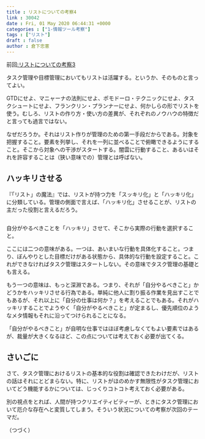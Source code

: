 ```yaml
---
title : リストについての考察4
link : 30042
date : Fri, 01 May 2020 06:44:31 +0000
categories : ["1-情報ツール考察"]
tags : ["リスト"]
draft : false
author : 倉下忠憲
---
```


前回<a href="https://rashita.net/blog/?p=29974">:リストについての考察3</a>

タスク管理や目標管理においてもリストは活躍する。というか、そのものと言ってよい。

GTDにせよ、マニャーナの法則にせよ、ポモドーロ・テクニックにせよ、タスクシュートにせよ、フランクリン・プランナーにせよ、何かしらの形でリストを使う。むしろ、リストの作り方・使い方の差異が、それぞれのノウハウの特徴だと言っても過言ではない。

なぜだろうか。それはリスト作りが管理のための第一手段だからである。対象を把握すること。要素を列挙し、それを一列に並べることで俯瞰できるようにすること。そこから対象への干渉がスタートする。闇雲に行動すること、あるいはそれを許容することは（狭い意味での）管理とは呼ばない。

<h2>ハッキリさせる</h2>

『「リスト」の魔法』では、リストが持つ力を「スッキリ化」と「ハッキリ化」に分類している。管理の側面で言えば、「ハッキリ化」させることが、リストの主だった役割と言えるだろう。

<p style="text-align: center;"><a href="http://www.amazon.co.jp/exec/obidos/ASIN/B0841T24SK/rashita1000-22/ref=nosim/"target="_blank" rel="noopener" name="amazletlink"><img class="aligncenter" style="border: none;" src="https://m.media-amazon.com/images/I/41ij24XSwXL._SY346_.jpg" alt="" /></a>

自分がやるべきことを「ハッキリ」させて、そこから実際の行動を選択すること。

ここには二つの意味がある。一つは、あいまいな行動を具体化すること。つまり、ぼんやりとした目標だけがある状態から、具体的な行動を設定すること。これができなければタスク管理はスタートしない。その意味でタスク管理の基礎とも言える。

もう一つの意味は、もっと深淵である。つまり、それが「自分やるべきこと」かどうかをハッキリさせる行為である。単純に他人に割り振る作業を見出すことでもあるが、それ以上に「自分の仕事は何か？」を考えることでもある。それがハッキリすることでようやく「自分がやるべきこと」が定まるし、優先順位のようなメタ情報もそれに沿ってつけられることになる。

「自分がやるべきこと」が自明な仕事ではほぼ考慮しなくてもよい要素ではあるが、裁量が大きくなるほど、この点については考えておく必要が出てくる。

<h2>さいごに</h2>

さて、タスク管理におけるリストの基本的な役割は確認できたわけだが、リストの話はそれにとどまらない。特に、リストがほのめかす無限性がタスク管理においてどう機能するかについては、じっくりコトコト考えておく必要がある。

別の視点をとれば、人間が持つクリエイティビティーが、ときにタスク管理において厄介な存在へと変質してしまう。そういう状況についての考察が次回のテーマだ。

（つづく）